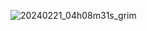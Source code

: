 ![20240221_04h08m31s_grim](https://github.com/root309/dotfiles/assets/118520076/982436ed-6334-4c48-a82e-334c52d72f87)
